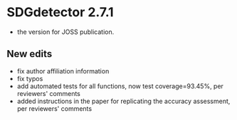 # SDGdetector 2.7.1

* the version for JOSS publication.


## New edits

  - fix author affiliation information
  - fix typos
  - add automated tests for all functions, now test coverage=93.45%, per reviewers' comments
  - added instructions in the paper for replicating the accuracy assessment, per reviewers' comments

